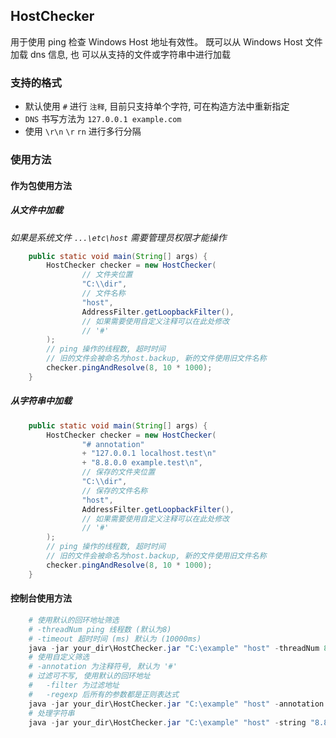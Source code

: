 ## HostChecker
用于使用 ping 检查 Windows Host 地址有效性。
既可以从 Windows Host 文件加载 dns 信息, 也
可以从支持的文件或字符串中进行加载

### 支持的格式
- 默认使用 `#` 进行 `注释`, 目前只支持单个字符, 可在构造方法中重新指定 
- `DNS` 书写方法为 `127.0.0.1 example.com`
- 使用 `\r\n` `\r` `rn` 进行多行分隔

### 使用方法
#### 作为包使用方法
##### 从文件中加载
*如果是系统文件 `...\etc\host` 需要管理员权限才能操作*
```java
    public static void main(String[] args) {
        HostChecker checker = new HostChecker(
                // 文件夹位置
                "C:\\dir",
                // 文件名称
                "host",
                AddressFilter.getLoopbackFilter(),
                // 如果需要使用自定义注释可以在此处修改
                // '#'
        );
        // ping 操作的线程数, 超时时间
        // 旧的文件会被命名为host.backup, 新的文件使用旧文件名称
        checker.pingAndResolve(8, 10 * 1000);
    }
```
##### 从字符串中加载
```java
    public static void main(String[] args) {
        HostChecker checker = new HostChecker(
                "# annotation"
                + "127.0.0.1 localhost.test\n"
                + "8.8.0.0 example.test\n",
                // 保存的文件夹位置
                "C:\\dir",
                // 保存的文件名称
                "host",
                AddressFilter.getLoopbackFilter(),
                // 如果需要使用自定义注释可以在此处修改
                // '#'
        );
        // ping 操作的线程数, 超时时间
        // 旧的文件会被命名为host.backup, 新的文件使用旧文件名称
        checker.pingAndResolve(8, 10 * 1000);
    }
```
#### 控制台使用方法
```powershell
    # 使用默认的回环地址筛选
    # -threadNum ping 线程数 (默认为8)
    # -timeout 超时时间 (ms) 默认为 (10000ms)
    java -jar your_dir\HostChecker.jar "C:\example" "host" -threadNum 8 -timeout 10000
    # 使用自定义筛选
    # -annotation 为注释符号, 默认为 '#'
    # 过滤可不写, 使用默认的回环地址
    #   -filter 为过滤地址
    #   -regexp 后所有的参数都是正则表达式
    java -jar your_dir\HostChecker.jar "C:\example" "host" -annotation "#" -filter "3.3.3.3" "8::3:1" -regexp "8.9.\d+.\d+"
    # 处理字符串
    java -jar your_dir\HostChecker.jar "C:\example" "host" -string "8.8.0.0 example.test\n1::1 example.test"
```